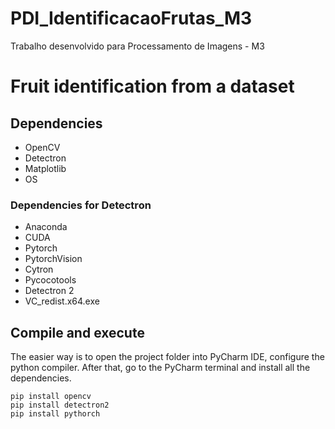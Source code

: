 # PDI_IdentificacaoFrutas_M3
Trabalho desenvolvido para Processamento de Imagens - M3

# Fruit identification from a dataset

## Dependencies
* OpenCV
* Detectron
* Matplotlib
* OS

### Dependencies for Detectron
* Anaconda
* CUDA
* Pytorch
* PytorchVision
* Cytron
* Pycocotools
* Detectron 2
* VC_redist.x64.exe

## Compile and execute
The easier way is to open the project folder into PyCharm IDE, configure the python compiler. After that, go to the PyCharm terminal and install all the dependencies.

```
pip install opencv
pip install detectron2
pip install pythorch
```

